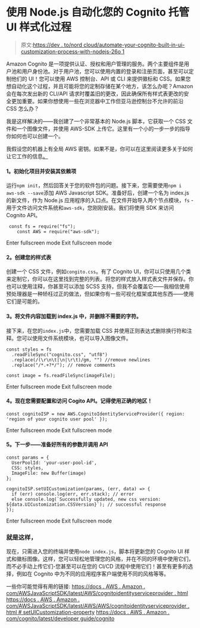 # 使用 Node.js 自动化您的 Cognito 托管 UI 样式化过程

> 原文:[https://dev . to/nord cloud/automate-your-cognito-built-in-ui-customization-process-with-nodejs-26o 1](https://dev.to/nordcloud/automate-your-cognito-built-in-ui-customization-process-with-nodejs-26o1)

Amazon Cognito 是一项提供认证、授权和用户管理的服务。两个主要组件是用户池和用户身份池。对于用户池，您可以使用内置的登录和注册页面，甚至可以定制他们的 UI！您可以使用 AWS 控制台、API 或 CLI 来提供徽标和 CSS。如果您想自动化这个过程，并且可能将您的定制存储在某个地方，该怎么办呢？Amazon 会在每次发出新的 CLI/API 请求时覆盖旧的更改，因此确保所有样式表更改的安全更加重要。如果你想使用一些在浏览器中工作但亚马逊控制台不允许的前沿 CSS 怎么办？

我是这样解决的——我创建了一个非常基本的 Node.js 脚本，它获取一个 CSS 文件和一个图像文件，并使用 AWS-SDK 上传它。这里有一个小的一步一步的指导你如何也可以创建一个。

我假设您的机器上有全局 AWS 密钥。如果不是，你可以在这里阅读更多关于如何让它工作的信息[。](https://docs.aws.amazon.com/sdk-for-javascript/v2/developer-guide/setting-credentials-node.html)

#### 1。初始化项目并安装其依赖项

运行`npm init`，然后回答关于您的软件包的问题。接下来，您需要使用`npm i aws-sdk --save`添加 AWS Javascript SDK。准备好后，创建一个名为 index.js 的新文件，作为 Node.js 应用程序的入口点。在文件开始导入两个节点模块，`fs` -用于文件访问文件系统和`aws-sdk`，您刚刚安装。我们将使用 SDK 来访问 Cognito API。

```
 const fs = require("fs");
    const AWS = require("aws-sdk"); 
```

Enter fullscreen mode Exit fullscreen mode

#### 2。创建您的样式表

创建一个 CSS 文件，例如`congito.css`。有了 Cognito UI，你可以只使用几个类来定制它，你可以在这里找到完整的列表。将您的样式放入样式表文件并保存。你也可以使用注释，你甚至可以添加 SCSS 支持，但我不会覆盖它——我相信使用预处理器是一种矫枉过正的做法，但如果你有一些可视化框架或其他东西——使用它们是可能的。

#### 3。将文件内容加载到 index.js 中，并删除不需要的字符。

接下来，在您的`index.js`中，您需要加载 CSS 并使用正则表达式删除换行符和注释。您可以使用文件系统模块，也可以导入图像文件。

```
const styles = fs
  .readFileSync("cognito.css", "utf8")
  .replace(/(\r\n\t|\n|\r\t)/gm, "") //remove newlines
  .replace("/*.+?*/"); // remove comments

const image = fs.readFileSync(imageFile); 
```

Enter fullscreen mode Exit fullscreen mode

#### 4。现在您需要配置和访问 Cogito API。记得使用正确的地区！

```
const cognitoISP = new AWS.CognitoIdentityServiceProvider({ region: 'region of your cognito user pool' }); 
```

Enter fullscreen mode Exit fullscreen mode

#### 5。下一步——准备好所有的参数并调用 API

```
const params = {
  UserPoolId: 'your-user-pool-id',
  CSS: styles,
  ImageFile: new Buffer(image)
};

cognitoISP.setUICustomization(params, (err, data) => {
  if (err) console.log(err, err.stack); // error 
  else console.log(`Successfully updated, new css version: ${data.UICustomization.CSSVersion}`); // successful response
}); 
```

Enter fullscreen mode Exit fullscreen mode

### 就是这样，

现在，只需进入您的终端并使用`node index.js`，脚本将更新您的 Cognito UI 样式和徽标图像。这样，您可以轻松地管理您的风格，并在不同的环境中使用它们，而不必手动上传它们-您甚至可以在您的 CI/CD 流程中使用它们！甚至有更多的选择，例如在 Cognito 中为不同的应用程序客户端使用不同的风格等等。

一些你可能觉得有用的链接:
[https://docs . AWS . Amazon . com/AWSJavaScriptSDK/latest/AWS/cognitoidentityserviceprovider . html](https://docs.aws.amazon.com/AWSJavaScriptSDK/latest/AWS/CognitoIdentityServiceProvider.html)
[https://docs . AWS . Amazon . com/AWSJavaScriptSDK/latest/AWS/AWS/cognitoidentityserviceprovider . html # setUICustomization-property](https://docs.aws.amazon.com/AWSJavaScriptSDK/latest/AWS/CognitoIdentityServiceProvider.html#setUICustomization-property)
[https://docs . AWS . Amazon . com/cognito/latest/developer guide/cognito](https://docs.aws.amazon.com/cognito/latest/developerguide/cognito-user-pools-ux.html)